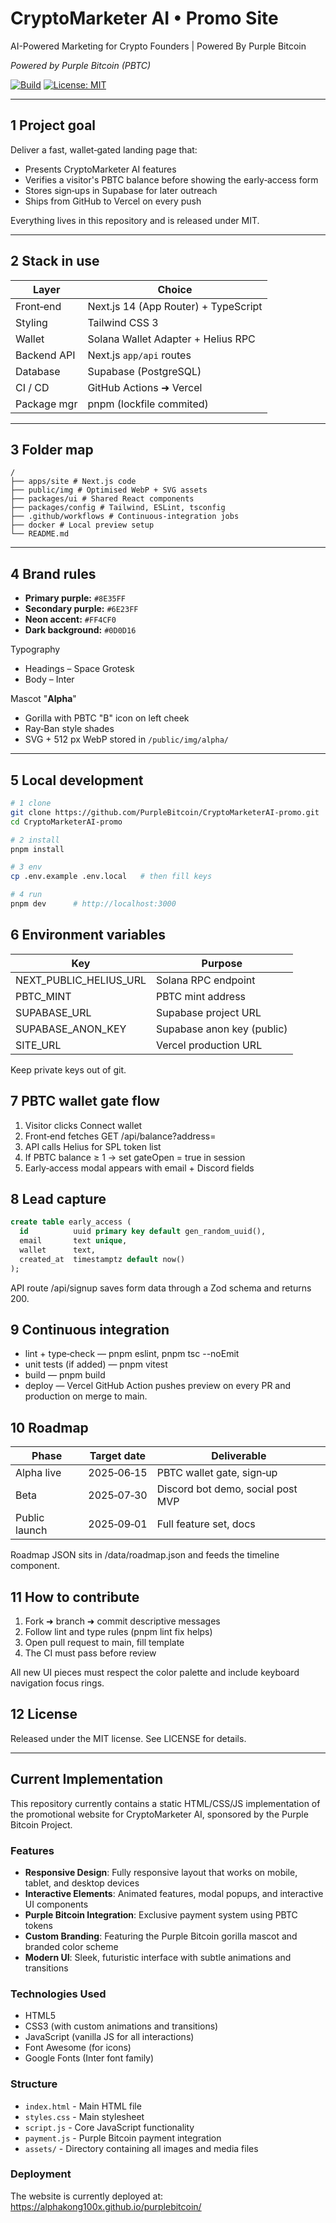 # CryptoMarketer AI • Promo Site  
AI-Powered Marketing for Crypto Founders | Powered By Purple Bitcoin

*Powered by Purple Bitcoin (PBTC)*  

[![Build](https://github.com/PurpleBitcoin/CryptoMarketerAI‑promo/actions/workflows/ci.yml/badge.svg)](https://github.com/PurpleBitcoin/CryptoMarketerAI‑promo/actions/workflows/ci.yml)
[![License: MIT](https://img.shields.io/badge/License-MIT-yellow.svg)](LICENSE)

---

## 1 Project goal  
Deliver a fast, wallet‑gated landing page that:

* Presents CryptoMarketer AI features  
* Verifies a visitor's PBTC balance before showing the early‑access form  
* Stores sign‑ups in Supabase for later outreach  
* Ships from GitHub to Vercel on every push  

Everything lives in this repository and is released under MIT.

---

## 2 Stack in use

| Layer          | Choice                                       |
|----------------|----------------------------------------------|
| Front‑end      | Next.js 14 (App Router) + TypeScript         |
| Styling        | Tailwind CSS 3                                |
| Wallet         | Solana Wallet Adapter + Helius RPC           |
| Backend API    | Next.js `app/api` routes                      |
| Database       | Supabase (PostgreSQL)                         |
| CI / CD        | GitHub Actions ➜ Vercel                      |
| Package mgr    | pnpm (lockfile commited)                     |

---

## 3 Folder map
```
/
├── apps/site # Next.js code
├── public/img # Optimised WebP + SVG assets
├── packages/ui # Shared React components
├── packages/config # Tailwind, ESLint, tsconfig
├── .github/workflows # Continuous‑integration jobs
├── docker # Local preview setup
└── README.md
```

---

## 4 Brand rules
* **Primary purple:** `#8E35FF`  
* **Secondary purple:** `#6E23FF`  
* **Neon accent:** `#FF4CF0`  
* **Dark background:** `#0D0D16`  

Typography  
* Headings – Space Grotesk  
* Body – Inter  

Mascot "**Alpha**"  
* Gorilla with PBTC "B" icon on left cheek  
* Ray‑Ban style shades  
* SVG + 512 px WebP stored in `/public/img/alpha/`  

---

## 5 Local development

```bash
# 1 clone
git clone https://github.com/PurpleBitcoin/CryptoMarketerAI‑promo.git
cd CryptoMarketerAI‑promo

# 2 install
pnpm install

# 3 env  
cp .env.example .env.local   # then fill keys

# 4 run
pnpm dev      # http://localhost:3000
```

## 6 Environment variables
| Key | Purpose |
|-----|---------|
| NEXT_PUBLIC_HELIUS_URL | Solana RPC endpoint |
| PBTC_MINT | PBTC mint address |
| SUPABASE_URL | Supabase project URL |
| SUPABASE_ANON_KEY | Supabase anon key (public) |
| SITE_URL | Vercel production URL |

Keep private keys out of git.

## 7 PBTC wallet gate flow
1. Visitor clicks Connect wallet
2. Front‑end fetches GET /api/balance?address=<pubkey>
3. API calls Helius for SPL token list
4. If PBTC balance ≥ 1 → set gateOpen = true in session
5. Early‑access modal appears with email + Discord fields

## 8 Lead capture
```sql
create table early_access (
  id          uuid primary key default gen_random_uuid(),
  email       text unique,
  wallet      text,
  created_at  timestamptz default now()
);
```
API route /api/signup saves form data through a Zod schema and returns 200.

## 9 Continuous integration
- lint + type‑check — pnpm eslint, pnpm tsc --noEmit
- unit tests (if added) — pnpm vitest
- build — pnpm build
- deploy — Vercel GitHub Action pushes preview on every PR and production on merge to main.

## 10 Roadmap
| Phase | Target date | Deliverable |
|-------|-------------|-------------|
| Alpha live | 2025‑06‑15 | PBTC wallet gate, sign‑up |
| Beta | 2025‑07‑30 | Discord bot demo, social post MVP |
| Public launch | 2025‑09‑01 | Full feature set, docs |

Roadmap JSON sits in /data/roadmap.json and feeds the timeline component.

## 11 How to contribute
1. Fork ➜ branch ➜ commit descriptive messages
2. Follow lint and type rules (pnpm lint fix helps)
3. Open pull request to main, fill template
4. The CI must pass before review

All new UI pieces must respect the color palette and include keyboard navigation focus rings.

## 12 License
Released under the MIT license.
See LICENSE for details.

---

## Current Implementation

This repository currently contains a static HTML/CSS/JS implementation of the promotional website for CryptoMarketer AI, sponsored by the Purple Bitcoin Project.

### Features

- **Responsive Design**: Fully responsive layout that works on mobile, tablet, and desktop devices
- **Interactive Elements**: Animated features, modal popups, and interactive UI components
- **Purple Bitcoin Integration**: Exclusive payment system using PBTC tokens
- **Custom Branding**: Featuring the Purple Bitcoin gorilla mascot and branded color scheme
- **Modern UI**: Sleek, futuristic interface with subtle animations and transitions

### Technologies Used

- HTML5
- CSS3 (with custom animations and transitions)
- JavaScript (vanilla JS for all interactions)
- Font Awesome (for icons)
- Google Fonts (Inter font family)

### Structure

- `index.html` - Main HTML file
- `styles.css` - Main stylesheet
- `script.js` - Core JavaScript functionality
- `payment.js` - Purple Bitcoin payment integration
- `assets/` - Directory containing all images and media files

### Deployment

The website is currently deployed at: https://alphakong100x.github.io/purplebitcoin/
